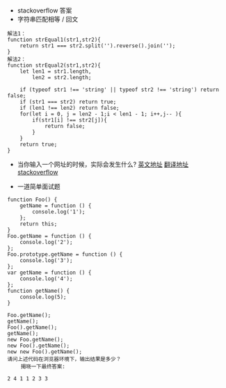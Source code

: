 ## 
- stackoverflow 答案
- 字符串匹配相等 / 回文 
```
解法1：
function strEqual1(str1,str2){
    return str1 === str2.split('').reverse().join('');
}
解法2：
function strEqual2(str1,str2){
    let len1 = str1.length,
        len2 = str2.length;

    if (typeof str1 !== 'string' || typeof str2 !== 'string') return false;
	if (str1 === str2) return true;
	if (len1 !== len2) return false;
    for(let i = 0, j = len2 - 1;i < len1 - 1; i++,j-- ){
        if(str1[i] !== str2[j]){
            return false;
        }
    }
    return true;
}
```
- 当你输入一个网址的时候，实际会发生什么?
[英文地址](http://igoro.com/archive/what-really-happens-when-you-navigate-to-a-url/)
[翻译地址](http://www.cnblogs.com/wenanry/archive/2010/02/25/1673368.html)
[stackoverflow](http://stackoverflow.com/questions/2092527/what-happens-when-you-type-in-a-url-in-browser)

- 一道简单面试题
```
function Foo() {
    getName = function () { 
    	console.log('1');
    };
    return this;
}
Foo.getName = function () {
	console.log('2');
};
Foo.prototype.getName = function () { 
	console.log('3');
};
var getName = function () { 
	console.log('4');
};
function getName() { 
	console.log(5);
}

Foo.getName();  
getName();	
Foo().getName(); 
getName();  
new Foo.getName(); 
new Foo().getName();   
new new Foo().getName();		
请问上述代码在浏览器环境下，输出结果是多少？
　　 揭晓一下最终答案:

2 4 1 1 2 3 3
```
